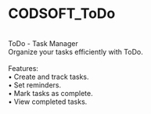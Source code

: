 # CODSOFT_ToDo
<br>
ToDo - Task Manager
<br>
Organize your tasks efficiently with ToDo.<br>
<br>
Features:
<br>	•	Create and track tasks.
<br>	•	Set reminders.
<br>	•	Mark tasks as complete.
<br>	•	View completed tasks.
<br>

